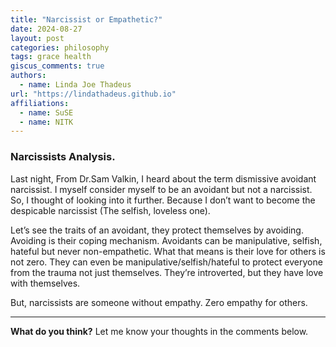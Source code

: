 ```yaml
---
title: "Narcissist or Empathetic?"
date: 2024-08-27
layout: post
categories: philosophy
tags: grace health
giscus_comments: true
authors:
  - name: Linda Joe Thadeus
url: "https://lindathadeus.github.io"
affiliations:
  - name: SuSE
  - name: NITK
---
```


### Narcissists Analysis.

Last night, From Dr.Sam Valkin, I heard about the term dismissive avoidant narcissist. I myself consider myself to be an avoidant but not a narcissist. So, I thought of looking into it further. Because I don’t want to become the despicable narcissist (The selfish, loveless one).

Let’s see the traits of an avoidant, they protect themselves by avoiding. Avoiding is their coping mechanism. Avoidants can be manipulative, selfish, hateful but never non-empathetic. What that means is their love for others is not zero. They can even be manipulative/selfish/hateful to protect everyone from the trauma not just themselves. They’re introverted, but they have love with themselves.

But, narcissists are someone without empathy. Zero empathy for others. 

---

**What do you think?** Let me know your thoughts in the comments below.